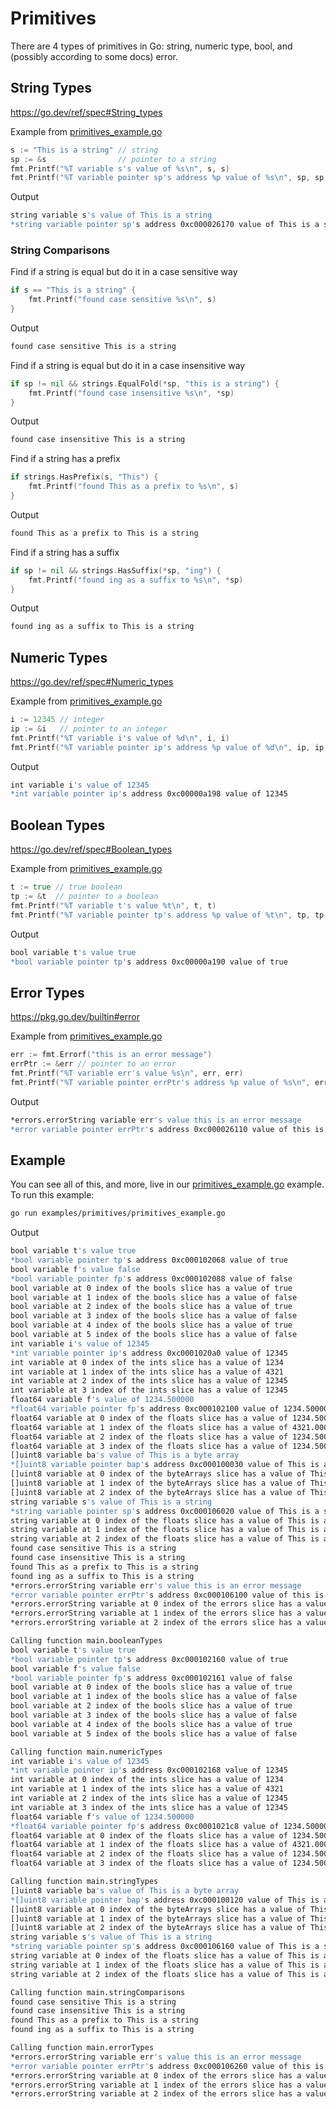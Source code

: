 # Primitives

There are 4 types of primitives in Go: string, numeric type, bool, and (possibly according to some docs) error.

## String Types

<https://go.dev/ref/spec#String_types>

Example from [primitives_example.go](../examples/primitives/primitives_example.go)

```go
s := "This is a string" // string
sp := &s                // pointer to a string
fmt.Printf("%T variable s's value of %s\n", s, s)
fmt.Printf("%T variable pointer sp's address %p value of %s\n", sp, sp, *sp)
```

Output

```bash
string variable s's value of This is a string
*string variable pointer sp's address 0xc000026170 value of This is a string
```

### String Comparisons

Find if a string is equal but do it in a case sensitive way

```go
if s == "This is a string" {
    fmt.Printf("found case sensitive %s\n", s)
}
```

Output

```bash
found case sensitive This is a string
```

Find if a string is equal but do it in a case insensitive way

```go
if sp != nil && strings.EqualFold(*sp, "this is a string") {
    fmt.Printf("found case insensitive %s\n", *sp)
}
```

Output

```bash
found case insensitive This is a string
```

Find if a string has a prefix

```go
if strings.HasPrefix(s, "This") {
    fmt.Printf("found This as a prefix to %s\n", s)
}
```

Output

```bash
found This as a prefix to This is a string
```

Find if a string has a suffix

```go
if sp != nil && strings.HasSuffix(*sp, "ing") {
    fmt.Printf("found ing as a suffix to %s\n", *sp)
}
```

Output

```bash
found ing as a suffix to This is a string
```

## Numeric Types

<https://go.dev/ref/spec#Numeric_types>

Example from [primitives_example.go](../examples/primitives/primitives_example.go)

```go
i := 12345 // integer
ip := &i   // pointer to an integer
fmt.Printf("%T variable i's value of %d\n", i, i)
fmt.Printf("%T variable pointer ip's address %p value of %d\n", ip, ip, *ip)
```

Output

```bash
int variable i's value of 12345
*int variable pointer ip's address 0xc00000a198 value of 12345
```

## Boolean Types

<https://go.dev/ref/spec#Boolean_types>

Example from [primitives_example.go](../examples/primitives/primitives_example.go)

```go
t := true // true boolean
tp := &t  // pointer to a boolean
fmt.Printf("%T variable t's value %t\n", t, t)
fmt.Printf("%T variable pointer tp's address %p value of %t\n", tp, tp, *tp)
```

Output

```bash
bool variable t's value true
*bool variable pointer tp's address 0xc00000a190 value of true
```

## Error Types

<https://pkg.go.dev/builtin#error>

Example from [primitives_example.go](../examples/primitives/primitives_example.go)

```go
err := fmt.Errorf("this is an error message")
errPtr := &err // pointer to an error
fmt.Printf("%T variable err's value %s\n", err, err)
fmt.Printf("%T variable pointer errPtr's address %p value of %s\n", errPtr, errPtr, *errPtr)
```

Output

```bash
*errors.errorString variable err's value this is an error message
*error variable pointer errPtr's address 0xc000026110 value of this is an error message
```

## Example

You can see all of this, and more, live in our [primitives_example.go](../examples/primitives/primitives_example.go) example.  To run this example:

```bash
go run examples/primitives/primitives_example.go
```

Output

```bash
bool variable t's value true
*bool variable pointer tp's address 0xc000102068 value of true
bool variable f's value false
*bool variable pointer fp's address 0xc000102088 value of false
bool variable at 0 index of the bools slice has a value of true
bool variable at 1 index of the bools slice has a value of false
bool variable at 2 index of the bools slice has a value of true
bool variable at 3 index of the bools slice has a value of false
bool variable at 4 index of the bools slice has a value of true
bool variable at 5 index of the bools slice has a value of false
int variable i's value of 12345
*int variable pointer ip's address 0xc0001020a0 value of 12345
int variable at 0 index of the ints slice has a value of 1234
int variable at 1 index of the ints slice has a value of 4321
int variable at 2 index of the ints slice has a value of 12345
int variable at 3 index of the ints slice has a value of 12345
float64 variable f's value of 1234.500000
*float64 variable pointer fp's address 0xc000102100 value of 1234.500000
float64 variable at 0 index of the floats slice has a value of 1234.500000
float64 variable at 1 index of the floats slice has a value of 4321.000000
float64 variable at 2 index of the floats slice has a value of 1234.500000
float64 variable at 3 index of the floats slice has a value of 1234.500000
[]uint8 variable ba's value of This is a byte array
*[]uint8 variable pointer bap's address 0xc000100030 value of This is a byte array
[]uint8 variable at 0 index of the byteArrays slice has a value of This is a byte array
[]uint8 variable at 1 index of the byteArrays slice has a value of This is a byte array
[]uint8 variable at 2 index of the byteArrays slice has a value of This is a byte array
string variable s's value of This is a string
*string variable pointer sp's address 0xc000106020 value of This is a string
string variable at 0 index of the floats slice has a value of This is a string
string variable at 1 index of the floats slice has a value of This is a string
string variable at 2 index of the floats slice has a value of This is a string
found case sensitive This is a string
found case insensitive This is a string
found This as a prefix to This is a string
found ing as a suffix to This is a string
*errors.errorString variable err's value this is an error message
*error variable pointer errPtr's address 0xc000106100 value of this is an error message
*errors.errorString variable at 0 index of the errors slice has a value of this is an error message
*errors.errorString variable at 1 index of the errors slice has a value of this is an error message
*errors.errorString variable at 2 index of the errors slice has a value of this is an error message

Calling function main.booleanTypes
bool variable t's value true
*bool variable pointer tp's address 0xc000102160 value of true
bool variable f's value false
*bool variable pointer fp's address 0xc000102161 value of false
bool variable at 0 index of the bools slice has a value of true
bool variable at 1 index of the bools slice has a value of false
bool variable at 2 index of the bools slice has a value of true
bool variable at 3 index of the bools slice has a value of false
bool variable at 4 index of the bools slice has a value of true
bool variable at 5 index of the bools slice has a value of false

Calling function main.numericTypes
int variable i's value of 12345
*int variable pointer ip's address 0xc000102168 value of 12345
int variable at 0 index of the ints slice has a value of 1234
int variable at 1 index of the ints slice has a value of 4321
int variable at 2 index of the ints slice has a value of 12345
int variable at 3 index of the ints slice has a value of 12345
float64 variable f's value of 1234.500000
*float64 variable pointer fp's address 0xc0001021c8 value of 1234.500000
float64 variable at 0 index of the floats slice has a value of 1234.500000
float64 variable at 1 index of the floats slice has a value of 4321.000000
float64 variable at 2 index of the floats slice has a value of 1234.500000
float64 variable at 3 index of the floats slice has a value of 1234.500000

Calling function main.stringTypes
[]uint8 variable ba's value of This is a byte array
*[]uint8 variable pointer bap's address 0xc000100120 value of This is a byte array
[]uint8 variable at 0 index of the byteArrays slice has a value of This is a byte array
[]uint8 variable at 1 index of the byteArrays slice has a value of This is a byte array
[]uint8 variable at 2 index of the byteArrays slice has a value of This is a byte array
string variable s's value of This is a string
*string variable pointer sp's address 0xc000106160 value of This is a string
string variable at 0 index of the floats slice has a value of This is a string
string variable at 1 index of the floats slice has a value of This is a string
string variable at 2 index of the floats slice has a value of This is a string

Calling function main.stringComparisons
found case sensitive This is a string
found case insensitive This is a string
found This as a prefix to This is a string
found ing as a suffix to This is a string

Calling function main.errorTypes
*errors.errorString variable err's value this is an error message
*error variable pointer errPtr's address 0xc000106260 value of this is an error message
*errors.errorString variable at 0 index of the errors slice has a value of this is an error message
*errors.errorString variable at 1 index of the errors slice has a value of this is an error message
*errors.errorString variable at 2 index of the errors slice has a value of this is an error message
```
